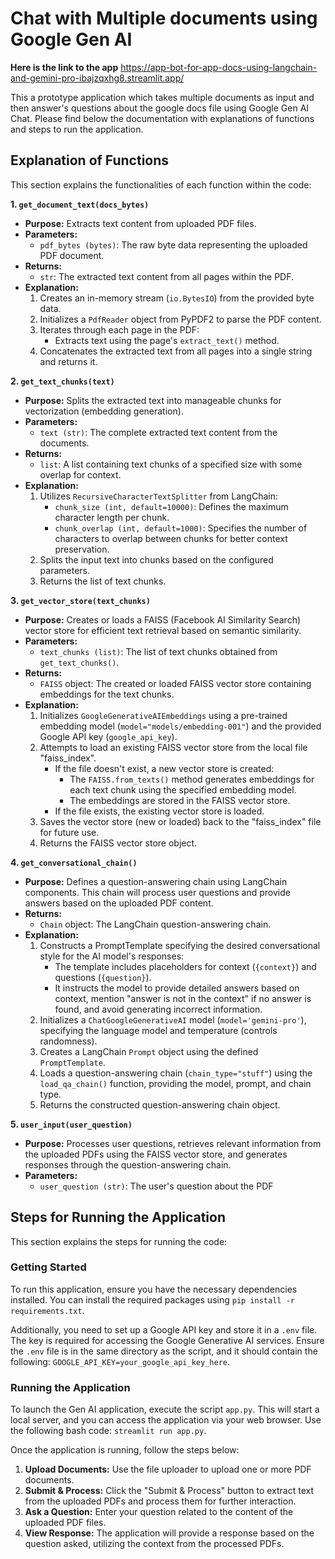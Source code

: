 
# Chat with Multiple documents using Google Gen AI
**Here is the link to the app**
https://app-bot-for-app-docs-using-langchain-and-gemini-pro-ibajzqxhg8.streamlit.app/

This a prototype application which takes multiple documents as input and then answer's questions about the google docs file using Google Gen AI Chat.
Please find below the documentation with explanations of functions and steps to run the application.

## Explanation of Functions

This section explains the functionalities of each function within the code:

**1. `get_document_text(docs_bytes)`**

* **Purpose:** Extracts text content from uploaded PDF files.
* **Parameters:**
    * `pdf_bytes (bytes)`: The raw byte data representing the uploaded PDF document.
* **Returns:**
    * `str`: The extracted text content from all pages within the PDF.
* **Explanation:**
    1. Creates an in-memory stream (`io.BytesIO`) from the provided byte data.
    2. Initializes a `PdfReader` object from PyPDF2 to parse the PDF content.
    3. Iterates through each page in the PDF:
        - Extracts text using the page's `extract_text()` method.
    4. Concatenates the extracted text from all pages into a single string and returns it.

**2. `get_text_chunks(text)`**

* **Purpose:** Splits the extracted text into manageable chunks for vectorization (embedding generation).
* **Parameters:**
    * `text (str)`: The complete extracted text content from the documents.
* **Returns:**
    * `list`: A list containing text chunks of a specified size with some overlap for context.
* **Explanation:**
    1. Utilizes `RecursiveCharacterTextSplitter` from LangChain:
        - `chunk_size (int, default=10000)`: Defines the maximum character length per chunk.
        - `chunk_overlap (int, default=1000)`: Specifies the number of characters to overlap between chunks for better context preservation.
    2. Splits the input text into chunks based on the configured parameters.
    3. Returns the list of text chunks.

**3. `get_vector_store(text_chunks)`**

* **Purpose:** Creates or loads a FAISS (Facebook AI Similarity Search) vector store for efficient text retrieval based on semantic similarity.
* **Parameters:**
    * `text_chunks (list)`: The list of text chunks obtained from `get_text_chunks()`.
* **Returns:**
    * `FAISS` object: The created or loaded FAISS vector store containing embeddings for the text chunks.
* **Explanation:**
    1. Initializes `GoogleGenerativeAIEmbeddings` using a pre-trained embedding model (`model="models/embedding-001"`) and the provided Google API key (`google_api_key`).
    2. Attempts to load an existing FAISS vector store from the local file "faiss_index".
        - If the file doesn't exist, a new vector store is created:
            - The `FAISS.from_texts()` method generates embeddings for each text chunk using the specified embedding model.
            - The embeddings are stored in the FAISS vector store.
        - If the file exists, the existing vector store is loaded.
    3. Saves the vector store (new or loaded) back to the "faiss_index" file for future use.
    4. Returns the FAISS vector store object.

**4. `get_conversational_chain()`**

* **Purpose:** Defines a question-answering chain using LangChain components. This chain will process user questions and provide answers based on the uploaded PDF content.
* **Returns:**
    * `Chain` object: The LangChain question-answering chain.
* **Explanation:**
    1. Constructs a PromptTemplate specifying the desired conversational style for the AI model's responses:
        - The template includes placeholders for context (`{context}`) and questions (`{question}`).
        - It instructs the model to provide detailed answers based on context, mention "answer is not in the context" if no answer is found, and avoid generating incorrect information.
    2. Initializes a `ChatGoogleGenerativeAI` model (`model='gemini-pro'`), specifying the language model and temperature (controls randomness).
    3. Creates a LangChain `Prompt` object using the defined `PromptTemplate`.
    4. Loads a question-answering chain (`chain_type="stuff"`) using the `load_qa_chain()` function, providing the model, prompt, and chain type.
    5. Returns the constructed question-answering chain object.

**5. `user_input(user_question)`**

* **Purpose:** Processes user questions, retrieves relevant information from the uploaded PDFs using the FAISS vector store, and generates responses through the question-answering chain.
* **Parameters:**
    * `user_question (str)`: The user's question about the PDF

## Steps for Running the Application    

This section explains the steps for running the code:

### Getting Started

To run this application, ensure you have the necessary dependencies installed. You can install the required packages using `pip install -r requirements.txt`.

Additionally, you need to set up a Google API key and store it in a `.env` file. The key is required for accessing the Google Generative AI services. Ensure the `.env` file is in the same directory as the script, and it should contain the following: `GOOGLE_API_KEY=your_google_api_key_here`.

### Running the Application

To launch the Gen AI application, execute the script `app.py`. This will start a local server, and you can access the application via your web browser.
Use the following bash code: `streamlit run app.py`.

Once the application is running, follow the steps below:

1. **Upload  Documents:** Use the file uploader to upload one or more PDF documents.
2. **Submit & Process:** Click the "Submit & Process" button to extract text from the uploaded PDFs and process them for further interaction.
3. **Ask a Question:** Enter your question related to the content of the uploaded PDF files.
4. **View Response:** The application will provide a response based on the question asked, utilizing the context from the processed PDFs.

